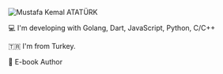 ![Mustafa Kemal ATATÜRK](atatürk.png)

:computer: I'm developing with Golang, Dart, JavaScript, Python, C/C++

:tr: I'm from Turkey.

:book: E-book Author
